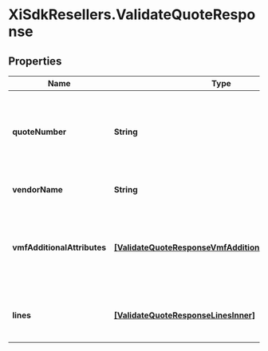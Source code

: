 # XiSdkResellers.ValidateQuoteResponse

## Properties

Name | Type | Description | Notes
------------ | ------------- | ------------- | -------------
**quoteNumber** | **String** | A unique identifier generated by Ingram Micro&#39;s CRM specific to each quote. | [optional] 
**vendorName** | **String** | The name of the vendor. | [optional] 
**vmfAdditionalAttributes** | [**[ValidateQuoteResponseVmfAdditionalAttributesInner]**](ValidateQuoteResponseVmfAdditionalAttributesInner.md) | The object containing the list of fields required at a header level by the vendor. | [optional] 
**lines** | [**[ValidateQuoteResponseLinesInner]**](ValidateQuoteResponseLinesInner.md) | The object containing the lines from the quote. | [optional] 


